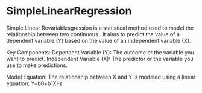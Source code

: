 # SimpleLinearRegression
Simple Linear Revariablesgression is a statistical method used to model the relationship between two continuous . It aims to predict the value of a dependent variable (Y) based on the value of an independent variable (X).

Key Components:
Dependent Variable (Y): The outcome or the variable you want to predict.
Independent Variable (X): The predictor or the variable you use to make predictions.

Model Equation:
The relationship between X and Y is modeled using a linear equation:
Y=b0​+b1​X+ϵ
